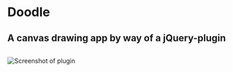 # Doodle
A canvas drawing app by way of a jQuery-plugin
---

```  
```

![Screenshot of plugin](http://www.student.bth.se/~edjo14/javascript/kmom07/img/screenshot-small.png)